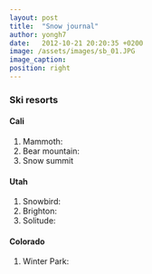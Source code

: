 ```yaml
---
layout: post
title:  "Snow journal"
author: yongh7
date:   2012-10-21 20:20:35 +0200
image: /assets/images/sb_01.JPG
image_caption: 
position: right
---
```


### Ski resorts 

#### Cali
1. Mammoth:
2. Bear mountain:
3. Snow summit

#### Utah
1. Snowbird:
2. Brighton: 
3. Solitude: 

#### Colorado
1. Winter Park: 
